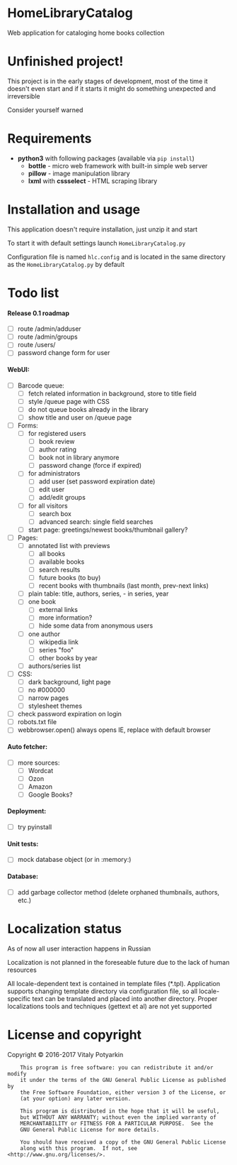 # HomeLibraryCatalog
Web application for cataloging home books collection


# Unfinished project!
This project is in the early stages of development, most of the time it doesn't
even start and if it starts it might do something unexpected and irreversible

Consider yourself warned


# Requirements
* **python3** with following packages (available via `pip install`)
    * **bottle** - micro web framework with built-in simple web server
    * **pillow** - image manipulation library
    * **lxml** with **cssselect** - HTML scraping library


# Installation and usage
This application doesn't require installation, just unzip it and start

To start it with default settings launch `HomeLibraryCatalog.py`

Configuration file is named `hlc.config` and is located in the same directory
as the `HomeLibraryCatalog.py` by default


# Todo list
#### Release 0.1 roadmap
- [ ] route /admin/adduser
- [ ] route /admin/groups
- [ ] route /users/<name>
- [ ] password change form for user

#### WebUI:
- [ ] Barcode queue:
    - [ ] fetch related information in background, store to title field
    - [ ] style /queue page with CSS
    - [ ] do not queue books already in the library
    - [ ] show title and user on /queue page
- [ ] Forms:
    - [ ] for registered users
        - [ ] book review
        - [ ] author rating
        - [ ] book not in library anymore
        - [ ] password change (force if expired)
    - [ ] for administrators
        - [ ] add user (set password expiration date)
        - [ ] edit user
        - [ ] add/edit groups
    - [ ] for all visitors
        - [ ] search box
        - [ ] advanced search: single field searches
    - [ ] start page: greetings/newest books/thumbnail gallery?
- [ ] Pages:
    - [ ] annotated list with previews
        - [ ] all books
        - [ ] available books
        - [ ] search results
        - [ ] future books (to buy)
        - [ ] recent books with thumbnails (last month, prev-next links)
    - [ ] plain table: title, authors, series, - in series, year
    - [ ] one book
        - [ ] external links
        - [ ] more information?
        - [ ] hide some data from anonymous users
    - [ ] one author
        - [ ] wikipedia link
        - [ ] series "foo"
        - [ ] other books by year
    - [ ] authors/series list
- [ ] CSS:
    - [ ] dark background, light page
    - [ ] no #000000
    - [ ] narrow pages
    - [ ] stylesheet themes
- [ ] check password expiration on login
- [ ] robots.txt file
- [ ] webbrowser.open() always opens IE, replace with default browser

#### Auto fetcher:
- [ ] more sources:
    - [ ] Wordcat
    - [ ] Ozon
    - [ ] Amazon
    - [ ] Google Books?

#### Deployment:
- [ ] try pyinstall

#### Unit tests:
- [ ] mock database object (or in :memory:)

#### Database:
- [ ] add garbage collector method (delete orphaned thumbnails, authors, etc.)


# Localization status
As of now all user interaction happens in Russian

Localization is not planned in the foreseable future due to the lack of human
resources

All locale-dependent text is contained in template files (*.tpl).
Application supports changing template directory via configuration file, so all
locale-specific text can be translated and placed into another directory.
Proper localizations tools and techniques (gettext et al) are not yet supported


# License and copyright
Copyright © 2016-2017 Vitaly Potyarkin
```
    This program is free software: you can redistribute it and/or modify
    it under the terms of the GNU General Public License as published by
    the Free Software Foundation, either version 3 of the License, or
    (at your option) any later version.

    This program is distributed in the hope that it will be useful,
    but WITHOUT ANY WARRANTY; without even the implied warranty of
    MERCHANTABILITY or FITNESS FOR A PARTICULAR PURPOSE.  See the
    GNU General Public License for more details.

    You should have received a copy of the GNU General Public License
    along with this program.  If not, see <http://www.gnu.org/licenses/>.
```
